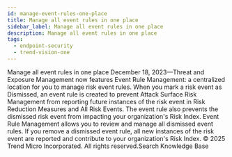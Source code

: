 ```yaml
---
id: manage-event-rules-one-place
title: Manage all event rules in one place
sidebar_label: Manage all event rules in one place
description: Manage all event rules in one place
tags:
  - endpoint-security
  - trend-vision-one
---
```


 Manage all event rules in one place December 18, 2023—Threat and Exposure Management now features Event Rule Management: a centralized location for you to manage risk event rules. When you mark a risk event as Dismissed, an event rule is created to prevent Attack Surface Risk Management from reporting future instances of the risk event in Risk Reduction Measures and All Risk Events. The event rule also prevents the dismissed risk event from impacting your organization's Risk Index. Event Rule Management allows you to review and manage all dismissed event rules. If you remove a dismissed event rule, all new instances of the risk event are reported and contribute to your organization's Risk Index. © 2025 Trend Micro Incorporated. All rights reserved.Search Knowledge Base